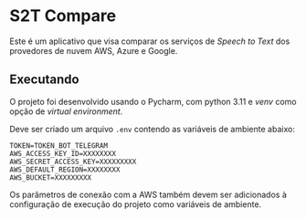 # S2T Compare

Este é um aplicativo que visa comparar os serviços de *Speech to Text* dos
provedores de nuvem AWS, Azure e Google.

## Executando

O projeto foi desenvolvido usando o Pycharm, com python 3.11 e *venv* como 
opção de *virtual environment*.

Deve ser criado um arquivo `.env` contendo as variáveis de ambiente abaixo:

```env
TOKEN=TOKEN_BOT_TELEGRAM
AWS_ACCESS_KEY_ID=XXXXXXXX
AWS_SECRET_ACCESS_KEY=XXXXXXXXX
AWS_DEFAULT_REGION=XXXXXXXX
AWS_BUCKET=XXXXXXXXX
```

Os parâmetros de conexão com a AWS também devem ser adicionados à configuração
de execução do projeto como variáveis de ambiente.
